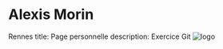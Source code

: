# Alexis Morin
Rennes
title: Page personnelle 
description: Exercice Git
![logo](https://intranet.univ-rennes2.fr/sites/default/files/resize/UHB/SERVICE-COMMUNICATION/logor2-noir-150x147.png)
